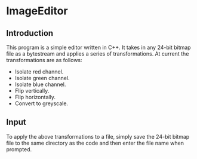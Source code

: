 # ImageEditor

## Introduction

This program is a simple editor written in C++. It takes in any 24-bit bitmap file as a bytestream and applies a series of transformations. At current the transformations are as follows:

- Isolate red channel.
- Isolate green channel.
- Isolate blue channel.
- Flip vertically.
- Flip horizontally.
- Convert to greyscale.

## Input

To apply the above transformations to a file, simply save the 24-bit bitmap file to the same directory as the code and then enter the file name when prompted.
